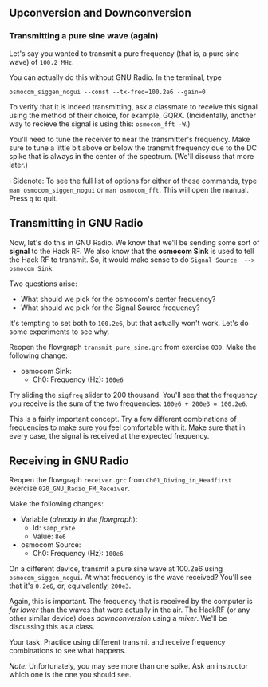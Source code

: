 ## Upconversion and Downconversion

### Transmitting a pure sine wave (again)

Let's say you wanted to transmit a pure frequency (that is, a pure sine wave) of `100.2 MHz`.

You can actually do this without GNU Radio. In the terminal, type

```
osmocom_siggen_nogui --const --tx-freq=100.2e6 --gain=0
```

To verify that it is indeed transmitting, ask a classmate to receive this signal using the method of their choice, for example, GQRX. (Incidentally, another way to recieve the signal is using this: `osmocom_fft -W`.)

You'll need to tune the receiver to near the transmitter's frequency. Make sure to tune a little bit above or below the transmit frequency due to the DC spike that is always in the center of the spectrum. (We'll discuss that more later.)

ℹ️ Sidenote: To see the full list of options for either of these commands, type `man osmocom_siggen_nogui` or `man osmocom_fft`. This will open the manual. Press `q` to quit.

## Transmitting in GNU Radio

Now, let's do this in GNU Radio. We know that we'll be sending some sort of **signal** to the Hack RF. We also know that the **osmocom Sink** is used to tell the Hack RF to transmit. So, it would make sense to do  `Signal Source  -->  osmocom Sink`.

Two questions arise:

- What should we pick for the osmocom's center frequency?
- What should we pick for the Signal Source frequency?

It's tempting to set both to `100.2e6`, but that actually won't work. Let's do some experiments to see why.

Reopen the flowgraph `transmit_pure_sine.grc` from exercise `030`. Make the following change:

- osmocom Sink:
  - Ch0: Frequency (Hz): `100e6`

Try sliding the `sigfreq` slider to 200 thousand. You'll see that the frequency you receive is the sum of the two frequencies: `100e6 + 200e3 = 100.2e6`.

This is a fairly important concept. Try a few different combinations of frequencies to make sure you feel comfortable with it. Make sure that in every case, the signal is received at the expected frequency.

## Receiving in GNU Radio

Reopen the flowgraph `receiver.grc` from `Ch01_Diving_in_Headfirst` exercise  `020_GNU_Radio_FM_Receiver`.   

Make the following changes:

- Variable (_already in the flowgraph_):
  - Id: `samp_rate`
  - Value: `8e6`
- osmocom Source:
  - Ch0: Frequency (Hz): `100e6`
  
On a different device, transmit a pure sine wave at 100.2e6 using `osmocom_siggen_nogui`. 
At what frequency is the wave received? You'll see that it's `0.2e6`, or, equivalently, `200e3`.

Again, this is important. The frequency that is received by the computer is _far lower_ than the waves that were actually in the air. The HackRF (or any other similar device) does _downconversion_ using a _mixer_. We'll be discussing this as a class.

Your task: Practice using different transmit and receive frequency combinations to see what happens.

_Note:_ Unfortunately, you may see more than one spike. Ask an instructor which one is the one you should see.
